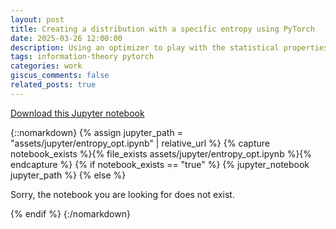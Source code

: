 ```yaml
---
layout: post
title: Creating a distribution with a specific entropy using PyTorch
date: 2025-03-26 12:00:00
description: Using an optimizer to play with the statistical properties of a distribution.
tags: information-theory pytorch
categories: work
giscus_comments: false
related_posts: true
---
```


<a href="/assets/downloads/entropy_opt.ipynb" download="entropy_opt.ipynb">Download this Jupyter notebook</a>

{::nomarkdown}
{% assign jupyter_path = "assets/jupyter/entropy_opt.ipynb" | relative_url %}
{% capture notebook_exists %}{% file_exists assets/jupyter/entropy_opt.ipynb %}{% endcapture %}
{% if notebook_exists == "true" %}
{% jupyter_notebook jupyter_path %}
{% else %}

<p>Sorry, the notebook you are looking for does not exist.</p>
{% endif %}
{:/nomarkdown}
